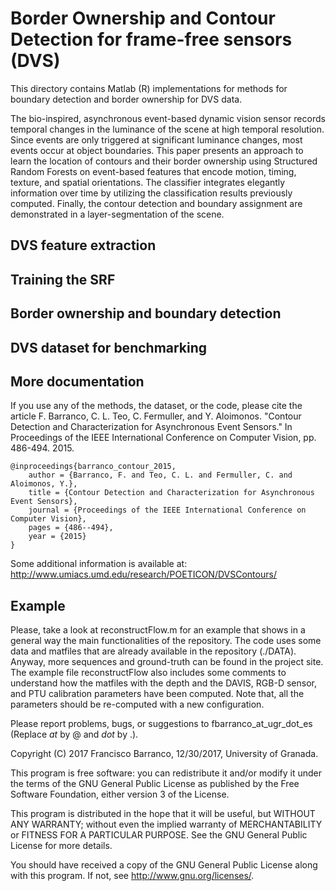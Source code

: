 # Border Ownership and Contour Detection for frame-free sensors (DVS)
  
This directory contains Matlab (R) implementations for methods for boundary detection and border ownership for DVS data.

The bio-inspired, asynchronous event-based dynamic vision sensor records temporal changes in the luminance of the scene at high temporal resolution. Since events are only triggered at significant luminance changes, most events occur at object boundaries. This paper presents an approach to learn the location of contours and their border ownership using Structured Random Forests on event-based features that encode motion, timing, texture, and spatial orientations. The classifier integrates elegantly information over time by utilizing the classification results previously computed. Finally, the contour detection and boundary assignment are demonstrated in a layer-segmentation of the scene. 


## DVS feature extraction ##

## Training the SRF ##

## Border ownership and boundary detection ##

## DVS dataset for benchmarking ## 

## More documentation ##

If you use any of the methods, the dataset, or the code, please cite the article
F. Barranco, C. L. Teo, C. Fermuller, and Y. Aloimonos. "Contour Detection and Characterization for Asynchronous Event Sensors." In Proceedings of the IEEE International Conference on Computer Vision, pp. 486-494. 2015.

	@inproceedings{barranco_contour_2015,
		author = {Barranco, F. and Teo, C. L. and Fermuller, C. and Aloimonos, Y.},
		title = {Contour Detection and Characterization for Asynchronous Event Sensors},
		journal = {Proceedings of the IEEE International Conference on Computer Vision},
		pages = {486--494},
		year = {2015}
	}

Some additional information is available at:
http://www.umiacs.umd.edu/research/POETICON/DVSContours/

## Example ##

Please, take a look at reconstructFlow.m for an example that shows in a general way the main functionalities of the repository.
The code uses some data and matfiles that are already available in the repository (./DATA). Anyway, more sequences and ground-truth can be found in the project site. The example file reconstructFlow also includes some comments to understand how the matfiles with the depth and the DAVIS, RGB-D sensor, and PTU calibration parameters have been computed. Note that, all the parameters should be re-computed with a new configuration.

Please report problems, bugs, or suggestions to
fbarranco_at_ugr_dot_es (Replace _at_ by @ and _dot_ by .).

Copyright (C) 2017 Francisco Barranco, 12/30/2017, University of Granada.

This program is free software: you can redistribute it and/or modify
it under the terms of the GNU General Public License as published by
the Free Software Foundation, either version 3 of the License.

This program is distributed in the hope that it will be useful,
but WITHOUT ANY WARRANTY; without even the implied warranty of
MERCHANTABILITY or FITNESS FOR A PARTICULAR PURPOSE.  See the
GNU General Public License for more details.

You should have received a copy of the GNU General Public License
along with this program.  If not, see <http://www.gnu.org/licenses/>.